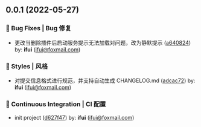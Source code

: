 ## 0.0.1 (2022-05-27)


### 🐛 Bug Fixes | Bug 修复

* 更改当删除插件后启动服务提示无法加载对问题，改为静默提示 ([a640824](https://github.com/ifui/laravel-plugin/commit/a640824)) by: **ifui** (ifui@foxmail.com)


### 💄 Styles | 风格

* 对提交信息格式进行规范，并支持自动生成 CHANGELOG.md ([adcac72](https://github.com/ifui/laravel-plugin/commit/adcac72)) by: **ifui** (ifui@foxmail.com)


### 🔧 Continuous Integration | CI 配置

* init project ([d627f47](https://github.com/ifui/laravel-plugin/commit/d627f47)) by: **ifui** (ifui@foxmail.com)



